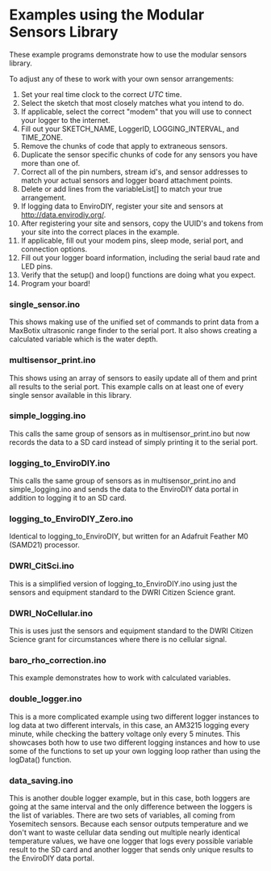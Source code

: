 # Examples using the Modular Sensors Library

These example programs demonstrate how to  use the modular sensors library.

To adjust any of these to work with your own sensor arrangements:
1. Set your real time clock to the correct _UTC_ time.
2. Select the sketch that most closely matches what you intend to do.
3. If applicable, select the correct "modem" that you will use to connect your logger to the internet.
4. Fill out your SKETCH_NAME, LoggerID, LOGGING_INTERVAL, and TIME_ZONE.
5. Remove the chunks of code that apply to extraneous sensors.
6. Duplicate the sensor specific chunks of code for any sensors you have more than one of.
7. Correct all of the pin numbers, stream id's, and sensor addresses to match your actual sensors and logger board attachment points.
8. Delete or add lines from the variableList[] to match your true arrangement.
9. If logging data to EnviroDIY, register your site and sensors at http://data.envirodiy.org/.
10. After registering your site and sensors, copy the UUID's and tokens from your site into the correct places in the example.
11. If applicable, fill out your modem pins, sleep mode, serial port, and connection options.
12. Fill out your logger board information, including the serial baud rate and LED pins.
13. Verify that the setup() and loop() functions are doing what you expect.
14. Program your board!

### single_sensor.ino
This shows making use of the unified set of commands to print data from a MaxBotix ultrasonic range finder to the serial port.  It also shows creating a calculated variable which is the water depth.  

### multisensor_print.ino
This shows using an array of sensors to easily update all of them and print all results to the serial port.  This example calls on at least one of every single sensor available in this library.

### simple_logging.ino
This calls the same group of sensors as in multisensor_print.ino but now records the data to a SD card instead of simply printing it to the serial port.

### logging_to_EnviroDIY.ino
This calls the same group of sensors as in multisensor_print.ino and simple_logging.ino and sends the data to the EnviroDIY data portal in addition to logging it to an SD card.

### logging_to_EnviroDIY_Zero.ino
Identical to logging_to_EnviroDIY, but written for an Adafruit Feather M0 (SAMD21) processor.

### DWRI_CitSci.ino
This is a simplified version of logging_to_EnviroDIY.ino using just the sensors and equipment standard to the DWRI Citizen Science grant.

### DWRI_NoCellular.ino
This is uses just the sensors and equipment standard to the DWRI Citizen Science grant for circumstances where there is no cellular signal.

### baro_rho_correction.ino
This example demonstrates how to work with calculated variables.

### double_logger.ino
This is a more complicated example using two different logger instances to log data at two different intervals, in this case, an AM3215 logging every minute, while checking the battery voltage only every 5 minutes.  This showcases both how to use two different logging instances and how to use some of the functions to set up your own logging loop rather than using the logData() function.

### data_saving.ino
This is another double logger example, but in this case, both loggers are going at the same interval and the only difference between the loggers is the list of variables.  There are two sets of variables, all coming from Yosemitech sensors.  Because each sensor outputs temperature and we don't want to waste cellular data sending out multiple nearly identical temperature values, we have one logger that logs every possible variable result to the SD card and another logger that sends only unique results to the EnviroDIY data portal.
